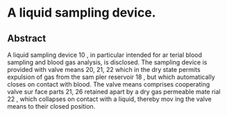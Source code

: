 # A liquid sampling device.

## Abstract
A liquid sampling device 10 , in particular intended for ar terial blood sampling and blood gas analysis, is disclosed. The sampling device is provided with valve means 20, 21, 22 which in the dry state permits expulsion of gas from the sam pler reservoir 18 , but which automatically closes on contact with blood. The valve means comprises cooperating valve sur face parts 21, 26 retained apart by a dry gas permeable mate rial 22 , which collapses on contact with a liquid, thereby mov ing the valve means to their closed position.